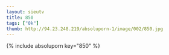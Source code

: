 ```yaml
--- 
layout: sieutv
title: 850
tags: ["0k"]
thumb: http://94.23.248.219/absoluporn-1/image/002/850.jpg
---
```

{% include absoluporn key="850" %} 
